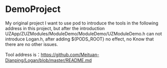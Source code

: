 # DemoProject
My original project
I want to use pod to introduce the tools in the following address in this project, but after the introduction UZApp/ZUZModules/ModuleDemo/ModuleDemo/UZModuleDemo.h can not introduce Logan.h, after adding ${PODS_ROOT} no effect, no Know that there are no other issues.


Tool address is：https://github.com/Meituan-Dianping/Logan/blob/master/README.md
